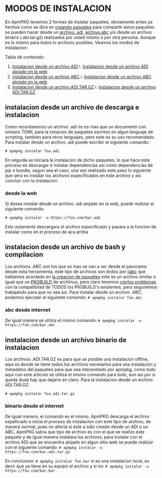 # MODOS DE INSTALACION
En ApmPKG tenemos 2 formas de instalar paquetes, obviamente antes ya hechos como se dice en [creando paquetes](creando_paquetes.md) para compartir estos paquetes se pueden hacer desde un [archivo .adi](creando_paquetes.md#adi), [archivo.abc](creando_paquetes.md#abc) y/o desde un archivo binario (.abi.tar.gz) realizados por usted mismo o por otra persona. Aunque es lo mismo para todos lo archivos posibles. Veamos los modos de instalacion:

Tabla de contenido:
1. [Instalacion desde un archivo ADI](#instalacion-desde-un-archivo-de-descarga-e-instalacion)
	i. [Instalacion desde un archivo ADI alojado en la web](#desde-la-web)
2. [instalacion desde un archivo ABC](#instalacion-desde-un-archivo-de-bash-y-compilacion)
	i. [Instalacion desde un archivo ABC alojado en la web](#abc-desde-internet)
3. [Instalacion desde un archivo ADI.TAR.GZ](#instalacion-desde-un-archivo-binario-de-instalacion)
	i. [Instalacion desde un archivo ADI.TAR.GZ](#binario-desde-el-internet)
	
	


## instalacion desde un archivo de descarga e instalacion
Como recordaremos un archivo .adi no es mas que un documento con sintaxis TOML para la creacion de paquetes escritos en algun lenguaje de scripting, tambien para otros lenguajes, pero este es su uso recomendado. Para instalar desde un archivo .adi puede escribir el siguiente comando:

`# apmpkg instalar foo.adi`

En seguida se iniciara la instalacion de dicho paquetes, lo que hace este proceso es descargar e instalar dependencias asi como dependencias de pip o bundle, segun sea el caso, una vez realizado este paso lo siguiente que sera es instalar los archivos especificados en este archivo y asi concluir con la instalacion.

### desde la web

Si desea instalar desde un archivo .adi alojado en la web, puede realizar el siguiente comando:

`# apmpkg instalar -u https://foo.com/bar.adi`

Esto solamente descargara el archivo especificado y pasara a la funcion de instalar como en el proceso de aca arriba


## instalacion desde un archivo de bash y compilacion

Los archivos .ABC son los que se mas se van a ver desde el panorama desde esta herramienta, este tipo de archivos son leidos por [iiabc](creando_paquetes.md#abc) que habiamos acordado en [la creacion de paquetes](creando_paquetes.md) este es un archivo similar o igual que un [PKGBUILD](https://wiki.archlinux.org/index.php/PKGBUILD) de archlinux, pero claro tenemos [ciertos problemas](creando_paquetes.md#complicaciones-abc) con la compatibilad de TODOS los PKGBUILD's existentes, pero seguiremos trabajando para que no sea asi. Para instalar desde un archivo .ABC, podemos ejecutar el siguiente comando:
`# apmpkg instalar foo.abc`

### abc desde internet

De igual manera se utiliza el mismo comando:
`# apmpkg instalar -u https://foo.com/bar.abc`

## instalacion desde un archivo binario de instalacion

Los archivos .ADI.TAR.GZ es para que se posible una instalacion offline, aqui es donde se tiene todos los archivos necesarios para una instalacion y metadatos del paquetes para que sea interpretado por apmpkg, como todo aqui con este articulo se utiliza el mismo comando para todo, aun asi por si queda duda hay que dejarlo en claro. Para la instalacion desde un archivo ADI.TAR.GZ:

`# apmpkg instalar foo.adi.tar.gz`

### binario desde el internet

De igual manera, el comando es el mismo. ApmPKG descarga el archivo espeficado e inicia el proceso de instalacion con este tipo de archivo, de manera normal, pues no afecta si este a sido creado desde un ADI o un ABC, ApmPKG sabra que tipo de archivo es con el que se realizo este paquete y de igual manera instalara los archivos, para instalar con el archivo ADI que se encuentra alojado en algun sitio web se puede realizar con el siguiente comando:
`# apmpkg instalar -u https://foo.com/bar.adi.tar.gz`

En conclusion: 
`# apmpkg instalar foo.bar` si es una instalacion local, es decir que ya tiene en su equipo el archivo y si no: `# apmpkg instalar -u https://foo.com/bar.bar`
